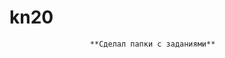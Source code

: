 ﻿# kn20
~~~~~~~~~~~~~~~~~~~~~~~~~~~~~~~~~~~~~~~~~~~~~~~~~~~~~~~~~~~~~~
                  **Сделал папки с заданиями**
~~~~~~~~~~~~~~~~~~~~~~~~~~~~~~~~~~~~~~~~~~~~~~~~~~~~~~~~~~~~~~

